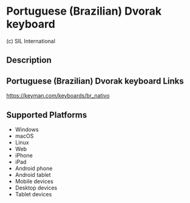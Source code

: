 Portuguese (Brazilian) Dvorak keyboard
==============

(c) SIL International

Description
-----------

Portuguese (Brazilian) Dvorak keyboard
Links
-----
https://keyman.com/keyboards/br_nativo

Supported Platforms
-------------------
 * Windows
 * macOS
 * Linux
 * Web
 * iPhone
 * iPad
 * Android phone
 * Android tablet
 * Mobile devices
 * Desktop devices
 * Tablet devices

